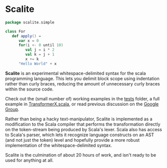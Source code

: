 Scalite
=======

```scala
package scalite.simple

class For
   def apply() =
      var x = 0
      for(i <- 0 until 10)
         val j = i * 2
         val k = j + 1
         x += k
      "Hello World" + x

```

**Scalite** is an experimental whitespace-delimited syntax for the scala programming language. This lets you delimit block scope using indentation rather than curly braces, reducing the amount of unnecessary curly braces within the source code.

Check out the (small number of) working examples in the [tests](src/test/resources/scalite) folder, a full example in [TransformerX.scala](src/test/resources/scalite/TransformerX.scala), or read previous discussion on the [Google Group](https://groups.google.com/forum/#!topic/scala-language/yl9BRqlpjJ0).

Rather than being a hacky text-manipulator, Scalite is implemented as a modification to the Scala compiler that performs the transformation directly on the token-stream being produced by Scala's lexer. Scala also has access to Scala's parser, which lets it recognize language constructs on an AST (and not just the token) level and hopefully provide a more robust implementation of the whitespace-delimited syntax.

Scalite is the culmination of about 20 hours of work, and isn't ready to be used for anything at all.


